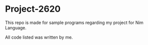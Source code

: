 # Project-2620
This repo is made for sample programs regarding my project for Nim Language.

All code listed was written by me.
